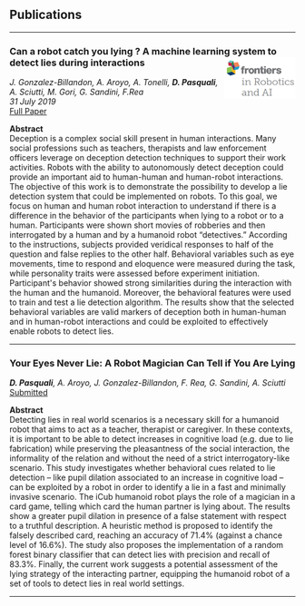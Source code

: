 ## Publications

---

### Can a robot catch you lying ? A machine learning system to detect lies during interactions <img width="25%" style="float: right;" src="../images/frontiers.png">

*J. Gonzalez-Billandon, A. Aroyo, A. Tonelli, **D. Pasquali**, A. Sciutti, M. Gori, G. Sandini, F.Rea*<br>
*31 July 2019*<br>
[Full Paper](https://www.frontiersin.org/articles/10.3389/frobt.2019.00064/full)

**Abstract**<br>
Deception is a complex social skill present in human interactions. Many social professions such as teachers, therapists and law enforcement officers leverage on deception detection techniques to support their work activities. Robots with the ability to autonomously detect deception could provide an important aid to human-human and human-robot interactions. The objective of this work is to demonstrate the possibility to develop a lie detection system that could be implemented on robots. To this goal, we focus on human and human robot interaction to understand if there is a difference in the behavior of the participants when lying to a robot or to a human. Participants were shown short movies of robberies and then interrogated by a human and by a humanoid robot “detectives.” According to the instructions, subjects provided veridical responses to half of the question and false replies to the other half. Behavioral variables such as eye movements, time to respond and eloquence were measured during the task, while personality traits were assessed before experiment initiation. Participant's behavior showed strong similarities during the interaction with the human and the humanoid. Moreover, the behavioral features were used to train and test a lie detection algorithm. The results show that the selected behavioral variables are valid markers of deception both in human-human and in human-robot interactions and could be exploited to effectively enable robots to detect lies.

---

### Your Eyes Never Lie: A Robot Magician Can Tell if You Are Lying

***D. Pasquali**, A. Aroyo, J. Gonzalez-Billandon, F. Rea, G. Sandini, A. Sciutti*<br>
[Submitted]()

**Abstract**<br>
Detecting lies in real world scenarios is a necessary skill for a humanoid robot that aims to act as a teacher, therapist or caregiver. In these contexts, it is important to be able to detect increases in cognitive load (e.g. due to lie fabrication) while preserving the pleasantness of the social interaction, the informality of the relation and without the need of a strict interrogatory-like scenario. This study investigates whether behavioral cues related to lie detection – like pupil dilation associated to an increase in cognitive load – can be exploited by a robot in order to identify a lie in a fast and minimally invasive scenario. The iCub humanoid robot plays the role of a magician in a card game, telling which card the human partner is lying about. The results show a greater pupil dilation in presence of a false statement with respect to a truthful description. A heuristic method is proposed to identify the falsely described card, reaching an accuracy of 71.4% (against a chance level of 16.6%). The study also proposes the implementation of a random forest binary classifier that can detect lies with precision and recall of 83.3%. Finally, the current work suggests a potential assessment of the lying strategy of the interacting partner, equipping the humanoid robot of a set of tools to detect lies in real world settings.

---